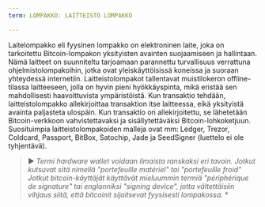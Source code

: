```yaml
---
term: LOMPAKKO: LAITTEISTO LOMPAKKO

---
```

Laitelompakko eli fyysinen lompakko on elektroninen laite, joka on tarkoitettu Bitcoin-lompakon yksityisten avainten suojaamiseen ja hallintaan. Nämä laitteet on suunniteltu tarjoamaan parannettu turvallisuus verrattuna ohjelmistolompakoihin, jotka ovat yleiskäyttöisissä koneissa ja suoraan yhteydessä internetiin. Laitteistolompakot tallentavat muistilokeron offline-tilassa laitteeseen, jolla on hyvin pieni hyökkäyspinta, mikä eristää sen mahdollisesti haavoittuvista ympäristöistä. Kun transaktio tehdään, laitteistolompakko allekirjoittaa transaktion itse laitteessa, eikä yksityistä avainta paljasteta ulospäin. Kun transaktio on allekirjoitettu, se lähetetään Bitcoin-verkkoon vahvistettavaksi ja sisällytettäväksi Bitcoin-lohkoketjuun. Suosituimpia laitteistolompakoiden malleja ovat mm: Ledger, Trezor, Coldcard, Passport, BitBox, Satochip, Jade ja SeedSigner (luettelo ei ole tyhjentävä).

> ► *Termi hardware wallet voidaan ilmaista ranskaksi eri tavoin. Jotkut kutsuvat sitä nimellä "portefeuille matériel" tai "portefeuille froid" Jotkut bitcoin-käyttäjät käyttävät mieluummin termiä "périphérique de signature" tai englanniksi "signing device", jotta vältettäisiin vihjaus siitä, että bitcoinit sijaitsevat fyysisesti lompakossa.* *